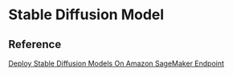# Stable Diffusion Model

## Reference

[Deploy Stable Diffusion Models On Amazon SageMaker Endpoint](https://github.com/aws-samples/deploy-stable-diffusion-model-on-amazon-sagemaker-endpoint)
